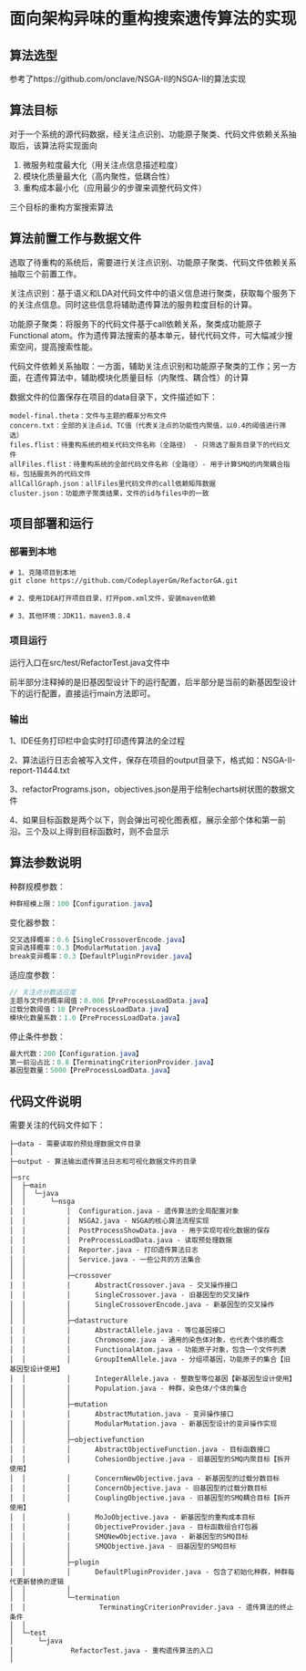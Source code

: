 # 面向架构异味的重构搜索遗传算法的实现

## 算法选型

参考了https://github.com/onclave/NSGA-II的NSGA-II的算法实现



## 算法目标

对于一个系统的源代码数据，经关注点识别、功能原子聚类、代码文件依赖关系抽取后，该算法将实现面向

1. 微服务粒度最大化（用关注点信息描述粒度）
2. 模块化质量最大化（高内聚性，低耦合性）
3. 重构成本最小化（应用最少的步骤来调整代码文件）

三个目标的重构方案搜索算法



## 算法前置工作与数据文件

选取了待重构的系统后，需要进行关注点识别、功能原子聚类、代码文件依赖关系抽取三个前置工作。

关注点识别：基于语义和LDA对代码文件中的语义信息进行聚类，获取每个服务下的关注点信息。同时这些信息将辅助遗传算法的服务粒度目标的计算。

功能原子聚类：将服务下的代码文件基于call依赖关系，聚类成功能原子Functional atom。作为遗传算法搜索的基本单元，替代代码文件，可大幅减少搜索空间，提高搜索性能。

代码文件依赖关系抽取：一方面，辅助关注点识别和功能原子聚类的工作；另一方面，在遗传算法中，辅助模块化质量目标（内聚性、耦合性）的计算

数据文件的位置保存在项目的data目录下，文件描述如下：

```shell
model-final.theta：文件与主题的概率分布文件
concern.txt：全部的关注点id、TC值（代表关注点的功能性内聚值，以0.4的阈值进行筛选）
files.flist：待重构系统的相关代码文件名称（全路径） - 只筛选了服务目录下的代码文件
allFiles.flist：待重构系统的全部代码文件名称（全路径）- 用于计算SMQ的内聚耦合指标，包括服务外的代码文件
allCallGraph.json：allFiles里代码文件的call依赖矩阵数据
cluster.json：功能原子聚类结果，文件的id与files中的一致

```



## 项目部署和运行

### 部署到本地

```shell
# 1、克隆项目到本地
git clone https://github.com/CodeplayerGm/RefactorGA.git

# 2、使用IDEA打开项目目录，打开pom.xml文件，安装maven依赖

# 3、其他环境：JDK11，maven3.8.4
```



### 项目运行

运行入口在src/test/RefactorTest.java文件中

前半部分注释掉的是旧基因型设计下的运行配置，后半部分是当前的新基因型设计下的运行配置，直接运行main方法即可。



### 输出

1、IDE任务打印栏中会实时打印遗传算法的全过程

2、算法运行日志会被写入文件，保存在项目的output目录下，格式如：NSGA-II-report-11444.txt

3、refactorPrograms.json，objectives.json是用于绘制echarts树状图的数据文件

4、如果目标函数是两个以下，则会弹出可视化图表框，展示全部个体和第一前沿。三个及以上得到目标函数时，则不会显示



## 算法参数说明

种群规模参数：

```java
种群规模上限：100【Configuration.java】
```

变化器参数：

```java
交叉选择概率：0.6【SingleCrossoverEncode.java】
变异选择概率：0.3【ModularMutation.java】
break变异概率：0.3【DefaultPluginProvider.java】
```

适应度参数：

```java
// 关注点分数适应度
主题与文件的概率阈值：0.006【PreProcessLoadData.java】
过载分数阈值：10【PreProcessLoadData.java】
模块化数量系数：1.0【PreProcessLoadData.java】
```

停止条件参数：

```java
最大代数：200【Configuration.java】
第一前沿占比：0.8【TerminatingCriterionProvider.java】
基因型数量：5000【PreProcessLoadData.java】
```



## 代码文件说明

需要关注的代码文件如下：

```shell
├─data - 需要读取的预处理数据文件目录
│      
├─output - 算法输出遗传算法日志和可视化数据文件的目录
│      
├─src
│  ├─main
│  │  └─java
│  │      └─nsga
│  │          │  Configuration.java - 遗传算法的全局配置对象
│  │          │  NSGA2.java - NSGA的核心算法流程实现
│  │          │  PostProcessShowData.java - 用于实现可视化数据的保存
│  │          │  PreProcessLoadData.java - 读取预处理数据
│  │          │  Reporter.java - 打印遗传算法日志
│  │          │  Service.java - 一些公共的方法集合
│  │          │  
│  │          ├─crossover
│  │          │      AbstractCrossover.java - 交叉操作接口
│  │          │      SingleCrossover.java - 旧基因型的交叉操作
│  │          │      SingleCrossoverEncode.java - 新基因型的交叉操作
│  │          │      
│  │          ├─datastructure
│  │          │      AbstractAllele.java - 等位基因接口
│  │          │      Chromosome.java - 通用的染色体对象，也代表个体的概念
│  │          │      FunctionalAtom.java - 功能原子对象，包含一个文件列表
│  │          │      GroupItemAllele.java - 分组项基因，功能原子的集合【旧基因型设计使用】
│  │          │      IntegerAllele.java - 整数型等位基因【新基因型设计使用】
│  │          │      Population.java - 种群，染色体/个体的集合
│  │          │      
│  │          ├─mutation
│  │          │      AbstractMutation.java - 变异操作接口
│  │          │      ModularMutation.java - 新基因型设计的变异操作实现
│  │          │      
│  │          ├─objectivefunction
│  │          │      AbstractObjectiveFunction.java - 目标函数接口
│  │          │      CohesionObjective.java - 旧基因型的SMQ内聚目标【拆开使用】
│  │          │      ConcernNewObjective.java - 新基因型的过载分数目标
│  │          │      ConcernObjective.java - 旧基因型的过载分数目标
│  │          │      CouplingObjective.java - 旧基因型的SMQ耦合目标【拆开使用】
│  │          │      MoJoObjective.java - 新基因型的重构成本目标
│  │          │      ObjectiveProvider.java - 目标函数组合打包器
│  │          │      SMQNewObjective.java - 新基因型的SMQ目标
│  │          │      SMQObjective.java - 旧基因型的SMQ目标
│  │          │      
│  │          ├─plugin
│  │          │      DefaultPluginProvider.java - 包含了初始化种群，种群每代更新替换的逻辑
│  │          │      
│  │          └─termination
│  │                  TerminatingCriterionProvider.java - 遗传算法的终止条件
│  │                  
│  └─test
│      └─java
│              RefactorTest.java - 重构遗传算法的入口
│        
```











